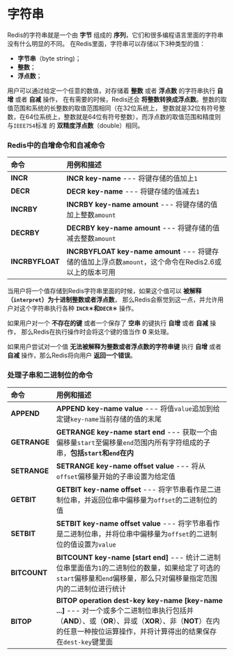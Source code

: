 字符串
=====================================================
Redis的字符串就是一个由 **字节** 组成的 **序列**，它们和很多编程语言里面的字符串没有什么明显的不同。
在Redis里面，字符串可以存储以下3种类型的值：
+ **字节串**（byte string)；
+ **整数**；
+ **浮点数**；

用户可以通过给定一个任意的数值，对存储着 **整数** 或者 **浮点数** 的字符串执行 **自增** 或者 **自减** 操作，
在有需要的时候，Redis还会 **将整数转换成浮点数**。整数的取值范围和系统的长整数的取值范围相同（在32位系统上，
整数就是32位有符号整数，在64位系统上，整数就是64位有符号整数），而浮点数的取值范围和精度则与`IEEE754`标准
的 **双精度浮点数**（double）相同。

### Redis中的自增命令和自减命令
| 命令 | 用例和描述 |
| :---- | :---- |
| **INCR** | **INCR key-name** --- 将键存储的值加上`1` |
| **DECR** | **DECR key-name** --- 将键存储的值减去`1` |
| **INCRBY** | **INCRBY key-name amount** --- 将键存储的值加上整数`amount` |
| **DECRBY** | **DECRBY key-name amount** --- 将键存储的值减去整数`amount` |
| **INCRBYFLOAT** | **INCRBYFLOAT key-name amount** --- 将键存储的值加上浮点数`amount`，这个命令在Redis2.6或以上的版本可用 |

当用户将一个值存储到Redis字符串里面的时候，如果这个值可以 **被解释（`interpret`）为十进制整数或者浮点数**，
那么Redis会察觉到这一点，并允许用户对这个字符串执行各种 **`INCR＊`和`DECR＊`** 操作。

如果用户对一个 **不存在的键** 或者一个保存了 **空串** 的键执行 **自增** 或者 **自减** 操作，
那么Redis在执行操作时会将这个键的值当作 **0** 来处理。

如果用户尝试对一个值 **无法被解释为整数或者浮点数的字符串键** 执行 **自增** 或者 **自减** 操作，那么Redis将向用户 **返回一个错误**。

### 处理子串和二进制位的命令
| 命令 | 用例和描述 |
| :---- | :---- |
| **APPEND** | **APPEND key-name value** --- 将值`value`追加到给定键`key-name`当前存储的值的末尾 |
| **GETRANGE** | **GETRANGE key-name start end** --- 获取一个由偏移量`start`至偏移量`end`范围内所有字符组成的子串，**包括`start`和`end`在内** |
| **SETRANGE** | **SETRANGE key-name offset value** --- 将从`offset`偏移量开始的子串设置为给定值 |
| **GETBIT** | **GETBIT key-name offset** --- 将字节串看作是二进制位串，并返回位串中偏移量为`offset`的二进制位的值 |
| **SETBIT** | **SETBIT key-name offset value** --- 将字节串看作是二进制位串，并将位串中偏移量为`offset`的二进制位的值设置为`value` |
| **BITCOUNT** | **BITCOUNT key-name [start end]** --- 统计二进制位串里面值为`1`的二进制位的数量，如果给定了可选的`start`偏移量和`end`偏移量，那么只对偏移量指定范围内的二进制位进行统计 |
| **BITOP** | **BITOP operation dest-key key-name [key-name ...]** --- 对一个或多个二进制位串执行包括并（**AND**）、或（**OR**）、异或（**XOR**）、非（**NOT**）在内的任意一种按位运算操作，并将计算得出的结果保存在`dest-key`键里面 |
